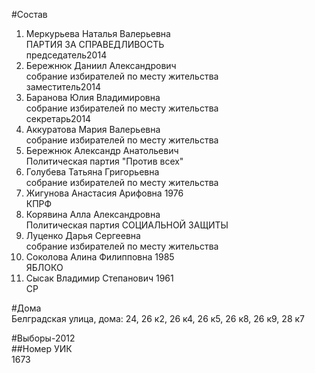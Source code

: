 #Состав  
1. Меркурьева Наталья Валерьевна  
    ПАРТИЯ ЗА СПРАВЕДЛИВОСТЬ  
    председатель2014  
2. Бережнюк Даниил Александрович  
    собрание избирателей по месту жительства  
    заместитель2014  
3. Баранова Юлия Владимировна  
    собрание избирателей по месту жительства  
    секретарь2014  
4. Аккуратова Мария Валерьевна  
    собрание избирателей по месту жительства  
5. Бережнюк Александр Анатольевич  
    Политическая партия "Против всех"  
6. Голубева Татьяна Григорьевна  
    собрание избирателей по месту жительства  
7. Жигунова Анастасия Арифовна 1976  
    КПРФ  
8. Корявина Алла Александровна  
    Политическая партия СОЦИАЛЬНОЙ ЗАЩИТЫ  
9. Луценко Дарья Сергеевна  
    собрание избирателей по месту жительства  
10. Соколова Алина Филипповна 1985  
    ЯБЛОКО  
11. Сысак Владимир Степанович 1961  
    СР  
  
#Дома  
Белградская улица, дома: 24, 26 к2, 26 к4, 26 к5, 26 к8, 26 к9, 28 к7  
  
#Выборы-2012  
##Номер УИК  
1673  
